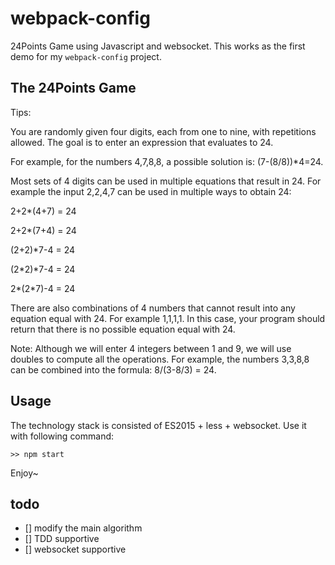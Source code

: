 # webpack-config
24Points Game using Javascript and websocket. This works as the first demo for my `webpack-config` project.

## The 24Points Game
Tips:

You are randomly given four digits, each from one to nine, with repetitions allowed.
The goal is to enter an expression that evaluates to 24.

For example, for the numbers 4,7,8,8, a possible solution is: (7-(8/8))*4=24.

Most sets of 4 digits can be used in multiple equations that result in 24. For example the input 2,2,4,7 can be used in multiple ways to obtain 24:

2+2*(4+7) = 24

2+2*(7+4) = 24

(2+2)*7-4 = 24

(2*2)*7-4 = 24

2*(2*7)-4 = 24

There are also combinations of 4 numbers that cannot result into any equation equal with 24. For example 1,1,1,1. In this case, your program should return that there is no possible equation equal with 24.

Note: Although we will enter 4 integers between 1 and 9, we will use doubles to compute all the operations. For example, the numbers 3,3,8,8 can be combined into the formula: 8/(3-8/3) = 24.


## Usage
The technology stack is consisted of ES2015 + less + websocket. Use it with following command:
```
>> npm start
```
Enjoy~

## todo
- [] modify the main algorithm
- [] TDD supportive
- [] websocket supportive


